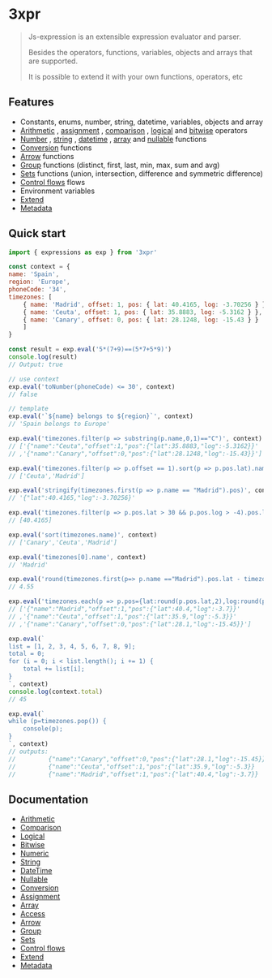 # 3xpr

>Js-expression is an extensible expression evaluator and parser.
>
>Besides the operators, functions, variables, objects and arrays that are supported.
>
>It is possible to extend it with your own functions, operators, etc

## Features

- Constants, enums, number, string, datetime, variables, objects and array
- [Arithmetic](https://github.com/FlavioLionelRita/3xpr/wiki/Arithmetic)
, [assignment](https://github.com/FlavioLionelRita/3xpr/wiki/Assignment)
, [comparison](https://github.com/FlavioLionelRita/3xpr/wiki/Comparison)
, [logical](https://github.com/FlavioLionelRita/3xpr/wiki/Logical)
and [bitwise](https://github.com/FlavioLionelRita/3xpr/wiki/Bitwise) operators
- [Number](https://github.com/FlavioLionelRita/3xpr/wiki/Numeric)
, [string](https://github.com/FlavioLionelRita/3xpr/wiki/String)
,	[datetime](https://github.com/FlavioLionelRita/3xpr/wiki/DateTime)
, [array](https://github.com/FlavioLionelRita/3xpr/wiki/Array)
and [nullable](https://github.com/FlavioLionelRita/3xpr/wiki/Nullable) functions
- [Conversion](https://github.com/FlavioLionelRita/3xpr/wiki/Conversion) functions
- [Arrow](https://github.com/FlavioLionelRita/3xpr/wiki/Arrow) functions
- [Group](https://github.com/FlavioLionelRita/3xpr/wiki/Group) functions (distinct, first, last, min, max, sum and avg)
- [Sets](https://github.com/FlavioLionelRita/3xpr/wiki/Sets) functions (union, intersection, difference and symmetric difference)
- [Control flows](https://github.com/FlavioLionelRita/3xpr/wiki/Flows) flows
- Environment variables
- [Extend](https://github.com/FlavioLionelRita/3xpr/wiki/Extend)
- [Metadata](https://github.com/FlavioLionelRita/3xpr/wiki/Metadata)

## Quick start

```javascript
import { expressions as exp } from '3xpr'

const context = {
name: 'Spain',
region: 'Europe',
phoneCode: '34',
timezones: [
	{ name: 'Madrid', offset: 1, pos: { lat: 40.4165, log: -3.70256 } },
	{ name: 'Ceuta', offset: 1, pos: { lat: 35.8883, log: -5.3162 } },
	{ name: 'Canary', offset: 0, pos: { lat: 28.1248, log: -15.43 } }
	]
}

const result = exp.eval('5*(7+9)==(5*7+5*9)')
console.log(result)
// Output: true

// use context
exp.eval('toNumber(phoneCode) <= 30', context)
// false

// template
exp.eval('`${name} belongs to ${region}`', context)
// 'Spain belongs to Europe'

exp.eval('timezones.filter(p => substring(p.name,0,1)=="C")', context)
// ['{"name":"Ceuta","offset":1,"pos":{"lat":35.8883,"log":-5.3162}}'
// ,'{"name":"Canary","offset":0,"pos":{"lat":28.1248,"log":-15.43}}']

exp.eval('timezones.filter(p => p.offset == 1).sort(p => p.pos.lat).name', context)
// ['Ceuta','Madrid']

exp.eval('stringify(timezones.first(p => p.name == "Madrid").pos)', context)
// '{"lat":40.4165,"log":-3.70256}'

exp.eval('timezones.filter(p => p.pos.lat > 30 && p.pos.log > -4).pos.lat', context)
// [40.4165]

exp.eval('sort(timezones.name)', context)
// ['Canary','Ceuta','Madrid']

exp.eval('timezones[0].name', context)
// 'Madrid'

exp.eval('round(timezones.first(p=> p.name =="Madrid").pos.lat - timezones.first(p=> p.name =="Ceuta").pos.lat,2)', context)
// 4.55

exp.eval('timezones.each(p => p.pos={lat:round(p.pos.lat,2),log:round(p.pos.log,2)}).map(p=> stringify(p))', context)
// ['{"name":"Madrid","offset":1,"pos":{"lat":40.4,"log":-3.7}}'
// ,'{"name":"Ceuta","offset":1,"pos":{"lat":35.9,"log":-5.3}}'
// ,'{"name":"Canary","offset":0,"pos":{"lat":28.1,"log":-15.45}}']

exp.eval(`
list = [1, 2, 3, 4, 5, 6, 7, 8, 9];
total = 0;
for (i = 0; i < list.length(); i += 1) {
	total += list[i];
}
`, context)
console.log(context.total)
// 45

exp.eval(`
while (p=timezones.pop()) {
	console(p);
}
`, context)
// outputs:
//         {"name":"Canary","offset":0,"pos":{"lat":28.1,"log":-15.45}}
//         {"name":"Ceuta","offset":1,"pos":{"lat":35.9,"log":-5.3}}
//         {"name":"Madrid","offset":1,"pos":{"lat":40.4,"log":-3.7}}
```

## Documentation

- [Arithmetic](https://github.com/FlavioLionelRita/3xpr/wiki/Arithmetic)
- [Comparison](https://github.com/FlavioLionelRita/3xpr/wiki/Comparison)
- [Logical](https://github.com/FlavioLionelRita/3xpr/wiki/Logical)
- [Bitwise](https://github.com/FlavioLionelRita/3xpr/wiki/Bitwise)
- [Numeric](https://github.com/FlavioLionelRita/3xpr/wiki/Numeric)
- [String](https://github.com/FlavioLionelRita/3xpr/wiki/String)
- [DateTime](https://github.com/FlavioLionelRita/3xpr/wiki/DateTime)
- [Nullable](https://github.com/FlavioLionelRita/3xpr/wiki/Nullable)
- [Conversion](https://github.com/FlavioLionelRita/3xpr/wiki/Conversion)
- [Assignment](https://github.com/FlavioLionelRita/3xpr/wiki/Assignment)
- [Array](https://github.com/FlavioLionelRita/3xpr/wiki/Array)
- [Access](https://github.com/FlavioLionelRita/3xpr/wiki/Access)
- [Arrow](https://github.com/FlavioLionelRita/3xpr/wiki/Arrow)
- [Group](https://github.com/FlavioLionelRita/3xpr/wiki/Group)
- [Sets](https://github.com/FlavioLionelRita/3xpr/wiki/Sets)
- [Control flows](https://github.com/FlavioLionelRita/3xpr/wiki/Flows)
- [Extend](https://github.com/FlavioLionelRita/3xpr/wiki/Extend)
- [Metadata](https://github.com/FlavioLionelRita/3xpr/wiki/Metadata)
